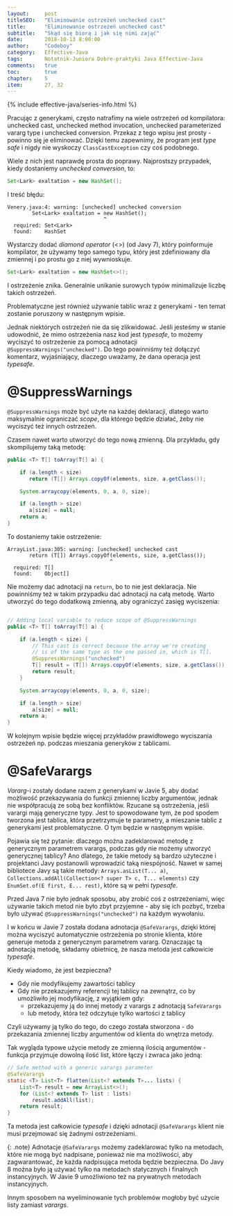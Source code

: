 ```yaml
---
layout:     post
titleSEO:	"Eliminowanie ostrzeżeń unchecked cast"
title:      "Eliminowanie ostrzeżeń unchecked cast"
subtitle:   "Skąd się biorą i jak się nimi zająć"
date:       2018-10-13 8:00:00
author:     "Codeboy"
category:   Effective-Java
tags:	    Notatnik-Juniora Dobre-praktyki Java Effective-Java
comments:   true
toc:        true
chapter:    5
item:       27, 32
---
```


{% include effective-java/series-info.html %}

Pracując z generykami, często natrafimy na wiele ostrzeżeń od kompilatora: unchecked cast, unchecked method invocation, unchecked parameterized vararg type i unchecked conversion. Przekaz z tego wpisu jest prosty - powinno się je eliminować. Dzięki temu zapewnimy, że program jest *type safe* i nigdy nie wyskoczy `ClassCastException` czy coś podobnego.

Wiele z nich jest naprawdę prosta do poprawy. Najprostszy przypadek, kiedy dostaniemy *unchecked conversion*, to:

```java
Set<Lark> exaltation = new HashSet();
```

I treść błędu:
```
Venery.java:4: warning: [unchecked] unchecked conversion
        Set<Lark> exaltation = new HashSet();
                               ^
  required: Set<Lark>
  found:    HashSet
```

Wystarczy dodać *diamond operator* (<>) (od Javy 7), który poinformuje kompilator, że używamy tego samego typu, który jest zdefiniowany dla zmiennej i po prostu go z niej wywnioskuje.

```java
Set<Lark> exaltation = new HashSet<>();
```

I ostrzeżenie znika. Generalnie unikanie surowych typów minimalizuje liczbę takich ostrzeżeń.

Problematyczne jest również używanie tablic wraz z generykami - ten temat zostanie poruszony w następnym wpisie.

Jednak niektórych ostrzeżeń nie da się zlikwidować. Jeśli jesteśmy w stanie udowodnić, że mimo ostrzeżenia nasz kod jest *typesafe*, to możemy wyciszyć to ostrzeżenie za pomocą adnotacji
`@SuppressWarnings("unchecked")`. Do tego powinniśmy też dołączyć komentarz, wyjaśniający, dlaczego uważamy, że dana operacja jest *typesafe*.

# @SuppressWarnings

`@SuppressWarnings` może być użyte na każdej deklaracji, dlatego warto maksymalnie ograniczać *scope*, dla którego będzie działać, żeby nie wyciszyć też innych ostrzeżeń.

Czasem nawet warto utworzyć do tego nową zmienną. Dla przykładu, gdy skompilujemy taką metodę:

```java
public <T> T[] toArray(T[] a) {

    if (a.length < size)
       return (T[]) Arrays.copyOf(elements, size, a.getClass());

    System.arraycopy(elements, 0, a, 0, size);

    if (a.length > size)
       a[size] = null;
    return a;
}
```

To dostaniemy takie ostrzeżenie:

```
ArrayList.java:305: warning: [unchecked] unchecked cast
       return (T[]) Arrays.copyOf(elements, size, a.getClass());
                                 ^
  required: T[]
  found:    Object[]
```

Nie możemy dać adnotacji na `return`, bo to nie jest deklaracja. Nie powinniśmy też w takim przypadku dać adnotacji na całą metodę. Warto utworzyć do tego dodatkową zmienną, aby ograniczyć zasięg wyciszenia:

```java

// Adding local variable to reduce scope of @SuppressWarnings
public <T> T[] toArray(T[] a) {

    if (a.length < size) {
        // This cast is correct because the array we're creating
        // is of the same type as the one passed in, which is T[].
        @SuppressWarnings("unchecked")
        T[] result = (T[]) Arrays.copyOf(elements, size, a.getClass());
        return result;
    }

    System.arraycopy(elements, 0, a, 0, size);

    if (a.length > size)
        a[size] = null;
    return a;
}
```

W kolejnym wpisie będzie więcej przykładów prawidłowego wyciszania ostrzeżeń np. podczas mieszania generyków z tablicami.

# @SafeVarargs

*Vararg*-i zostały dodane razem z generykami w Javie 5, aby dodać możliwość przekazywania do funkcji zmiennej liczby argumentów, jednak nie współpracują ze sobą bez konfliktów. Rzucane są ostrzeżenia, jeśli varargi mają generyczne typy. Jest to spowodowane tym, że pod spodem tworzona jest tablica, która przetrzymuje te parametry, a mieszanie tablic z generykami jest problematyczne. O tym będzie w następnym wpisie.

Pojawia się też pytanie: dlaczego można zadeklarować metodę z generycznym parametrem varargs, podczas gdy nie możemy utworzyć generycznej tablicy?
Ano dlatego, że takie metody są bardzo użyteczne i projektanci Javy postanowili wprowadzić taką niespójność. Nawet w samej bibliotece Javy są takie metody: `Arrays.asList(T... a)`, `Collections.addAll(Collection<? super T> c, T... elements)` czy `EnumSet.of(E first, E... rest)`, które są w pełni *typesafe*.

Przed Java 7 nie było jednak sposobu, aby zrobić coś z ostrzeżeniami, więc używanie takich metod nie było zbyt przyjemne - aby się ich pozbyć, trzeba było używać `@SuppressWarnings("unchecked")` na każdym wywołaniu.

I w końcu w Javie 7 została dodana adnotacja `@SafeVarargs`, dzięki której można wyciszyć automatycznie ostrzeżenia po stronie klienta, które generuje metoda z generycznym parametrem vararg. Oznaczając tą adnotacją metodę, składamy obietnicę, że nasza metoda jest całkowicie *typesafe*.

Kiedy wiadomo, że jest bezpieczna?
- Gdy nie modyfikujemy zawartości tablicy
- Gdy nie przekazujemy referencji tej tablicy na zewnątrz, co by umożliwiło jej modyfikację, z wyjątkiem gdy:
    - przekazujemy ją do innej metody z varargs z adnotacją `SafeVarargs`
    - lub metody, która też odczytuje tylko wartości z tablicy

Czyli używamy ją tylko do tego, do czego została stworzona - do przekazania zmiennej liczby argumentów od klienta do wnętrza metody.

Tak wygląda typowe użycie metody ze zmienną ilością argumentów - funkcja przyjmuje dowolną ilość list, które łączy i zwraca jako jedną:

```java
// Safe method with a generic varargs parameter
@SafeVarargs
static <T> List<T> flatten(List<? extends T>... lists) {
    List<T> result = new ArrayList<>();
    for (List<? extends T> list : lists)
        result.addAll(list);
    return result;
}
```

Ta metoda jest całkowicie *typesafe* i dzięki adnotacji `@SafeVarargs` klient nie musi przejmować się żadnymi ostrzeżeniami.

{: .note}
Adnotacje `@SafeVarargs` możemy zadeklarować tylko na metodach, które nie mogą być nadpisane, ponieważ nie ma możliwości, aby zagwarantować, że każda nadpisująca metoda będzie bezpieczna. Do Javy 8 można było ją używać tylko na metodach statycznych i finalnych instancyjnych. W Javie 9 umożliwiono też na prywatnych metodach instancyjnych.

Innym sposobem na wyeliminowanie tych problemów mogłoby być użycie listy zamiast *varargs*.